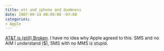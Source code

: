 ```yaml
---
title: att and iphone and dumbness
date: 2007-09-14 00:00:00 -07:00
categories:
- Apple
---
```


<p><a href="http://www.flickr.com/photos/negatendo/1380825353/">AT&amp;T is (still) Broken</a>. I have no idea why Apple agreed to this. SMS and no AIM I understand ($), SMS with no MMS is stupid.</p>
